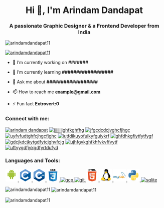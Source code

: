 <h1 align="center">Hi 👋, I'm Arindam Dandapat</h1>
<h3 align="center">A passionate Graphic Designer & a Frontend Developer from India</h3>

<p align="left"> <img src="https://komarev.com/ghpvc/?username=arindamdandapat11&label=Profile%20views&color=0e75b6&style=flat" alt="arindamdandapat11" /> </p>

<p align="left"> <a href="https://github.com/ryo-ma/github-profile-trophy"><img src="https://github-profile-trophy.vercel.app/?username=arindamdandapat11" alt="arindamdandapat11" /></a> </p>

- 🔭 I’m currently working on **#######**

- 🌱 I’m currently learning **##################**

- 💬 Ask me about **##################**

- 📫 How to reach me **example@gmail.com**

- ⚡ Fun fact **Extrovert:0**

<h3 align="left">Connect with me:</h3>
<p align="left">
<a href="https://linkedin.com/in/arindam dandapat" target="blank"><img align="center" src="https://raw.githubusercontent.com/rahuldkjain/github-profile-readme-generator/master/src/images/icons/Social/linked-in-alt.svg" alt="arindam dandapat" height="30" width="40" /></a>
<a href="https://fb.com/jjjjjjjjghfkghfhg" target="blank"><img align="center" src="https://raw.githubusercontent.com/rahuldkjain/github-profile-readme-generator/master/src/images/icons/Social/facebook.svg" alt="jjjjjjjjghfkghfhg" height="30" width="40" /></a>
<a href="https://instagram.com/jfgcdcdcjvghcfjhgc" target="blank"><img align="center" src="https://raw.githubusercontent.com/rahuldkjain/github-profile-readme-generator/master/src/images/icons/Social/instagram.svg" alt="jfgcdcdcjvghcfjhgc" height="30" width="40" /></a>
<a href="https://www.codechef.com/users/uyfvfudtghfcjhgcfjghc" target="blank"><img align="center" src="https://cdn.jsdelivr.net/npm/simple-icons@3.1.0/icons/codechef.svg" alt="uyfvfudtghfcjhgcfjghc" height="30" width="40" /></a>
<a href="https://www.hackerrank.com/iutfdikuyofuikyfguiykrf" target="blank"><img align="center" src="https://raw.githubusercontent.com/rahuldkjain/github-profile-readme-generator/master/src/images/icons/Social/hackerrank.svg" alt="iutfdikuyofuikyfguiykrf" height="30" width="40" /></a>
<a href="https://www.leetcode.com/ghfdhkgfiytfytfygf" target="blank"><img align="center" src="https://raw.githubusercontent.com/rahuldkjain/github-profile-readme-generator/master/src/images/icons/Social/leet-code.svg" alt="ghfdhkgfiytfytfygf" height="30" width="40" /></a>
<a href="https://www.hackerearth.com/gdcjkdcjkytgdfytcjghvfcjg" target="blank"><img align="center" src="https://raw.githubusercontent.com/rahuldkjain/github-profile-readme-generator/master/src/images/icons/Social/hackerearth.svg" alt="gdcjkdcjkytgdfytcjghvfcjg" height="30" width="40" /></a>
<a href="https://auth.geeksforgeeks.org/user/ujhfgvkghfkhfvkvffvytf" target="blank"><img align="center" src="https://raw.githubusercontent.com/rahuldkjain/github-profile-readme-generator/master/src/images/icons/Social/geeks-for-geeks.svg" alt="ujhfgvkghfkhfvkvffvytf" height="30" width="40" /></a>
<a href="https://discord.gg/uftyygdfjykgdfyrtdufyd" target="blank"><img align="center" src="https://raw.githubusercontent.com/rahuldkjain/github-profile-readme-generator/master/src/images/icons/Social/discord.svg" alt="uftyygdfjykgdfyrtdufyd" height="30" width="40" /></a>
</p>

<h3 align="left">Languages and Tools:</h3>
<p align="left"> <a href="https://developer.android.com" target="_blank" rel="noreferrer"> <img src="https://raw.githubusercontent.com/devicons/devicon/master/icons/android/android-original-wordmark.svg" alt="android" width="40" height="40"/> </a> <a href="https://www.cprogramming.com/" target="_blank" rel="noreferrer"> <img src="https://raw.githubusercontent.com/devicons/devicon/master/icons/c/c-original.svg" alt="c" width="40" height="40"/> </a> <a href="https://www.w3schools.com/cpp/" target="_blank" rel="noreferrer"> <img src="https://raw.githubusercontent.com/devicons/devicon/master/icons/cplusplus/cplusplus-original.svg" alt="cplusplus" width="40" height="40"/> </a> <a href="https://www.w3schools.com/css/" target="_blank" rel="noreferrer"> <img src="https://raw.githubusercontent.com/devicons/devicon/master/icons/css3/css3-original-wordmark.svg" alt="css3" width="40" height="40"/> </a> <a href="https://cloud.google.com" target="_blank" rel="noreferrer"> <img src="https://www.vectorlogo.zone/logos/google_cloud/google_cloud-icon.svg" alt="gcp" width="40" height="40"/> </a> <a href="https://git-scm.com/" target="_blank" rel="noreferrer"> <img src="https://www.vectorlogo.zone/logos/git-scm/git-scm-icon.svg" alt="git" width="40" height="40"/> </a> <a href="https://www.w3.org/html/" target="_blank" rel="noreferrer"> <img src="https://raw.githubusercontent.com/devicons/devicon/master/icons/html5/html5-original-wordmark.svg" alt="html5" width="40" height="40"/> </a> <a href="https://www.linux.org/" target="_blank" rel="noreferrer"> <img src="https://raw.githubusercontent.com/devicons/devicon/master/icons/linux/linux-original.svg" alt="linux" width="40" height="40"/> </a> <a href="https://www.mysql.com/" target="_blank" rel="noreferrer"> <img src="https://raw.githubusercontent.com/devicons/devicon/master/icons/mysql/mysql-original-wordmark.svg" alt="mysql" width="40" height="40"/> </a> <a href="https://www.python.org" target="_blank" rel="noreferrer"> <img src="https://raw.githubusercontent.com/devicons/devicon/master/icons/python/python-original.svg" alt="python" width="40" height="40"/> </a> <a href="https://www.sqlite.org/" target="_blank" rel="noreferrer"> <img src="https://www.vectorlogo.zone/logos/sqlite/sqlite-icon.svg" alt="sqlite" width="40" height="40"/> </a> </p>

<p><img align="left" src="https://github-readme-stats.vercel.app/api/top-langs?username=arindamdandapat11&show_icons=true&locale=en&layout=compact" alt="arindamdandapat11" /></p>

<p>&nbsp;<img align="center" src="https://github-readme-stats.vercel.app/api?username=arindamdandapat11&show_icons=true&locale=en" alt="arindamdandapat11" /></p>

<p><img align="center" src="https://github-readme-streak-stats.herokuapp.com/?user=arindamdandapat11&" alt="arindamdandapat11" /></p>

